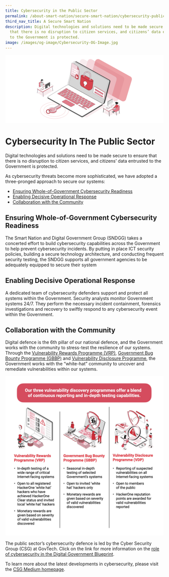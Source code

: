 ```yaml
---
title: Cybersecurity in the Public Sector
permalink: /about-smart-nation/secure-smart-nation/cybersecurity-public-sector
third_nav_title: A Secure Smart Nation
description: Digital technologies and solutions need to be made secure to ensure
  that there is no disruption to citizen services, and citizens’ data entrusted
  to the Government is protected.
image: /images/og-image/Cybersecurity-OG-Image.jpg
---
```

![Cybersecurity in the Public Sector](/images/abt-smart-nation/Cybersecurity_in_the_Public_Sector_1920px.jpeg)

# Cybersecurity In The Public Sector

Digital technologies and solutions need to be made secure to ensure that there is no disruption to citizen services, and citizens’ data entrusted to the Government is protected.

As cybersecurity threats become more sophisticated, we have adopted a three-pronged approach to secure our systems:

* [Ensuring Whole-of-Government Cybersecurity Readiness](#ensuring-whole-of-government-cybersecurity-readiness)
* [Enabling Decisive Operational Response](#enabling-decisive-operational-response)
* [Collaboration with the Community](#collaboration-with-the-community)
 
## Ensuring Whole-of-Government Cybersecurity Readiness

The Smart Nation and Digital Government Group (SNDGG) takes a concerted effort to build cybersecurity capabilities across the Government to help prevent cybersecurity incidents. By putting in place ICT security policies, building a secure technology architecture, and conducting frequent security testing, the SNDGG supports all government agencies to be adequately equipped to secure their system
 
## Enabling Decisive Operational Response

A dedicated team of cybersecurity defenders support and protect all systems within the Government. Security analysts monitor Government systems 24/7. They perform the necessary incident containment, forensics investigations and recovery to swiftly respond to any cybersecurity event within the Government.

## Collaboration with the Community

Digital defence is the 6th pillar of our national defence, and the Government works with the community to stress-test the resilience of our systems. Through the <a href="https://www.tech.gov.sg/media/media-releases/2021-08-31-new-vulnerability-rewards-programme" target="_blank">Vulnerability Rewards Programme (VRP)</a>,  <a href="https://www.tech.gov.sg/media/media-releases/third-govt-bug-bounty-programme-offers-bonus-payouts-for-mobile-applications" target="_blank">Government Bug Bounty Programme (GBBP)</a> and <a href="https://www.tech.gov.sg/report_vulnerability" target="_blank">Vulnerability Disclosure Programme</a>, the Government works with the “white-hat” community to uncover and remediate vulnerabilities within our systems.

![Vulnerability Discovery Programmes](/images/abt-smart-nation/Vulnerability_Discovery_Programmes.jpg)

The public sector’s cybersecurity defence is led by the Cyber Security Group (CSG) at GovTech. Click on the link for more information on the <a href="https://www.tech.gov.sg/digital-government-blueprint/" >role of cybersecurity in the Digital Government Blueprint</a>.

To learn more about the latest developments in cybersecurity, please visit the <a href="https://medium.com/csg-govtech" target="_blank">CSG Medium homepage</a>.